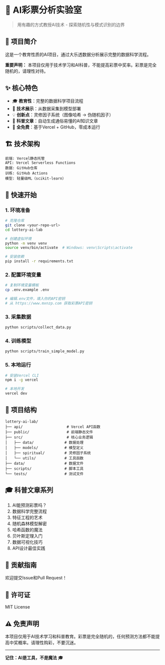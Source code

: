 # 🎯 AI彩票分析实验室

> 用有趣的方式教授AI技术 - 探索随机性与模式识别的边界

## 📖 项目简介

这是一个教育性质的AI项目，通过大乐透数据分析展示完整的数据科学流程。

**重要声明：** 本项目仅用于技术学习和AI科普，不能提高彩票中奖率。彩票是完全随机的，请理性对待。

## ✨ 核心特色

- 🎓 **教育性**：完整的数据科学项目流程
- 🔬 **技术展示**：从数据采集到模型部署
- 💡 **创新点**：灵修因子系统（图像哈希 → 伪随机因子）
- 📝 **科普文章**：自动生成通俗易懂的AI知识文章
- 🚀 **全免费**：基于Vercel + GitHub，零成本运行

## 🏗️ 技术架构

```
前端: Vercel静态托管
API: Vercel Serverless Functions
数据: GitHub仓库
训练: GitHub Actions
模型: 轻量级ML（scikit-learn）
```

## 🚀 快速开始

### 1. 环境准备

```bash
# 克隆仓库
git clone <your-repo-url>
cd lottery-ai-lab

# 创建虚拟环境
python -m venv venv
source venv/bin/activate  # Windows: venv\Scripts\activate

# 安装依赖
pip install -r requirements.txt
```

### 2. 配置环境变量

```bash
# 复制环境变量模板
cp .env.example .env

# 编辑.env文件，填入你的API密钥
# 从 https://www.mxnzp.com 获取彩票API密钥
```

### 3. 采集数据

```bash
python scripts/collect_data.py
```

### 4. 训练模型

```bash
python scripts/train_simple_model.py
```

### 5. 本地运行

```bash
# 安装Vercel CLI
npm i -g vercel

# 本地开发
vercel dev
```

## 📁 项目结构

```
lottery-ai-lab/
├── api/                    # Vercel API函数
├── public/                 # 前端静态文件
├── src/                    # 核心业务逻辑
│   ├── data/              # 数据处理
│   ├── models/            # 模型定义
│   ├── spiritual/         # 灵修因子系统
│   └── utils/             # 工具函数
├── data/                  # 数据文件
├── scripts/               # 脚本工具
└── tests/                 # 测试文件
```

## 🎓 科普文章系列

1. AI能预测彩票吗？
2. 数据科学完整流程
3. 特征工程的艺术
4. 随机森林模型解密
5. 哈希函数的魔法
6. 贝叶斯定理入门
7. 数据可视化技巧
8. API设计最佳实践

## 🤝 贡献指南

欢迎提交Issue和Pull Request！

## 📄 许可证

MIT License

## ⚠️ 免责声明

本项目仅用于AI技术学习和科普教育。彩票是完全随机的，任何预测方法都不能提高中奖概率。请理性购彩，不要沉迷。

---

**记住：AI是工具，不是魔法** 🎓
